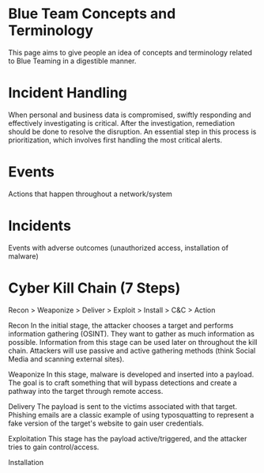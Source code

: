 # Blue Team Concepts and Terminology

This page aims to give people an idea of concepts and terminology related to Blue Teaming in a digestible manner.

# <span style="font-size: 28px;">Incident Handling</span>
When personal and business data is compromised, swiftly responding and effectively investigating is critical. After the investigation, remediation should be done to resolve the disruption. An essential step in this process is prioritization, which involves first handling the most critical alerts. 

# <span style="font-size: 28px;">Events</span>
Actions that happen throughout a network/system

# <span style="font-size: 28px;">Incidents</span>
Events with adverse outcomes (unauthorized access, installation of malware)

# <span style="font-size: 28px;">Cyber Kill Chain (7 Steps)</span>
Recon > Weaponize > Deliver > Exploit > Install > C&C > Action

Recon
In the initial stage, the attacker chooses a target and performs information gathering (OSINT). They want to gather as much information as possible. Information from this stage can be used later on throughout the kill chain. Attackers will use passive and active gathering methods (think Social Media and scanning external sites).

Weaponize
In this stage, malware is developed and inserted into a payload. The goal is to craft something that will bypass detections and create a pathway into the target through remote access.

Delivery
The payload is sent to the victims associated with that target. Phishing emails are a classic example of using typosquatting to represent a fake version of the target's website to gain user credentials. 

Exploitation
This stage has the payload active/triggered, and the attacker tries to gain control/access.

Installation
